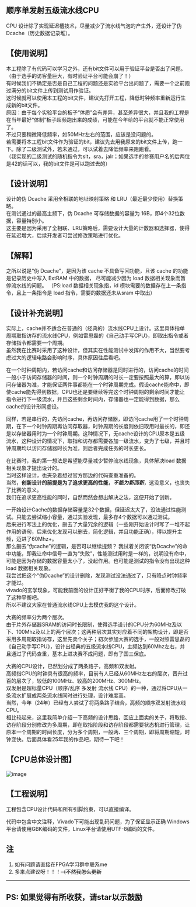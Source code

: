 顺序单发射五级流水线CPU
---------------

CPU 设计除了实现延迟槽技术，尽量减少了流水线气泡的产生外，还设计了伪 Dcache（历史数据记录堆）。

【使用说明】
---
本工程除了有代码可以学习之外，还有bit文件可以用于验证平台是否出了问题。（由于选手的访客量巨大，有时验证平台可能会崩了！）  
有时候我们不确定是否是自己工程的问题还是实验平台出问题了，需要一个之前跑过满分的bit文件上传到测试用作验证。  
这时候就可以使用本工程的bit文件，建议先打开工程，降低时钟频率重新运行生成新的bit文件。  
原因：由于每个实验平台的板子“体质”会有差异，甚至差异很大，并且我的工程是在当年最好“体制”板子超频跑出来的成绩，可能在今年给的平台就不能正常使用了。  
不过只要稍微降低频率，如50MHz左右的范围，应该是没问题的。  
若需要将本工程bit文件作为验证的bit，建议先去用我原来的bit文件上传，跑一下。除了二级测试外，若未通过，可以试着去降低频率来跑跑看。  
（我实现的二级测试的随机指令为slt，sra，jalr；如果选手的参赛用户名的后两位是42的话可以，我的bit文件是可以跑过去的）   

【设计说明】
---
设计的伪 Dcache 采用全相联的地址映射策略 和 LRU（最近最少使用）替换策略。  
在测试通过的最高主频下，伪 Dcache 可存储数据的容量为 16B，即4个32位数据，容量特别小。  
这主要是因为采用了全相联、LRU策略后，需要设计大量的计数器和选择器，使得在延迟增大，后续开发者可尝试修改策略进行优化。

【解释】
---
之所以说是“伪 Dcache”，是因为该 cache 不具备写回功能，且该 cache 的功能是记录历史中写入 ExtRAM 中的数据，
尽可能减少因为 load 数据相关现象而暂停流水线的问题。
（PS:load 数据相关现象指，id 模块需要的数据存在上一条指令，且上一条指令是 load 指令，需要的数据还未从sram 中取出）

【设计补充说明】
---
实际上，cache并不适合在普通的（经典的）流水线CPU上设计。这里具体指单周期取指访存的流水线CPU，例如雷思磊的《自己动手写CPU》，即取出指令或者存储指令都需要一个周期。  
虽然我在比赛时采用了这种设计，但其实在性能测试中发挥的作用不大，当然要考虑过大的逻辑电路会影响时序，具体原因往后看吧。  

在一个时钟周期内，若访问cache和访问存储器是同时进行的，访问cache的时间一般小于访问存储器的时间，则一个时钟周期的时长一定要按照最大的算，即以访问存储器为准，才能保证两件事都能在一个时钟周期完成。假设cache能命中，即使cache能先得到数据，CPU也还是要继续等完这个时钟周期的剩余时间才能让指令进行下一级流水，并且这些剩余时间内，存储器也一定能得到数据，那么cache的设计形同虚设。  

同样，若是串行的，先访问cache，再访问存储器，即访问cache用了一个时钟周期，在下一个时钟周期再访问存取器，时钟周期的长度则依旧取用时最长的，即还是以存储器用时为一个时钟周期。这种情况下，无cache设计的CPU原本是五级流水，这种设计的情况下，取指和访存都需要各加一级流水，变为了七级，并且时钟周期均以访问存储器时长为准，则后者完成任务的时长更长。

在比赛时，我的第一想法是希望能尽量减少暂停流水线现象，具体解决load 数据相关现象才提出设计的。  
当时这样设计，也夹杂着想过官方那边的代码查重准备的。  
当然，**创新设计的前提是为了追求更高的性能**，***不能为新而新***，这没意义，也丧失了比赛的意义。  
我们在追求更高性能的同时，自然而然会想出解决之法，这便开始了创新。  

一开始设计Cache的数据存储容量是32个数据，但延迟太大了，没法通过性能测试。只能去尝试缩小容量，通过实验发现，最多存4个数据可以通过测试。  
后来进行写法上的优化，删去了大量冗余的逻辑（一些刚开始设计时写了一堆不起作用的语句，后来优化发现可以删去，简化逻辑，并且功能正确），得以提升主频，迈进了60Mhz+。  
那么删去“伪cache”的逻辑，是否可以继续提频？
我试着关闭该“伪Dcache”的命中功能，即我让命中信号一直为“失败”，性能测试用时是一样的，说明没有命中，可能是因为存储的数据容量太小了，没起作用。也可能是测试的指令没有出现这种load 数据相关现象。  
我尝试把这个“伪Dcache”的设计删除，发现测试没法通过了，只有降点时钟频率才能过。  
vivado的玄学现象，可能我前面的设计正好平衡了我的CPU时序，后面修改打破了这种平衡吧。  
所以不建议大家在普通流水线CPU上去模仿我的这个设计。  

大赛的频率分为两个层次。  
由于片外存储器SRAM的访问时长限制，使得选手设计的CPU分为60MHz及以下、100Mhz及以上的两个层次；这两种层次其实对应着不同的架构设计，即是否采用多周期取指访存，这里先卖个关子；初次参加大赛的选手，一般对照雷思磊的《自己动手写CPU》，设计出经典的五级流水线CPU，主频达到60Mhz左右，并且通过了代码查重，基本上进决赛不成问题，即有了国三保底。

大赛的CPU设计，已然划分成了两条路子，高频和双发射。  
高频指CPU的时钟具有很高的频率，目前有人已经从60MHz左右的层次，晋升过百的层次了，较低的100MHz、较高的200MHz、300MHz。  
双发射是超标量CPU（顺序/乱序 多发射 流水线 CPU）的一种，通过将CPU从一条流水扩展成两条流水线同时进行处理，设计难度高。  
当然，今年（24年）已经有人尝试了将两条路子结合，高频的顺序双发射流水线CPU。  
相比较起来，这里我简单介绍一下高频的设计思路，回应上面卖的关子，将取指、访存阶段分别修改为多周期，即在取指阶段和访存阶段都需要状态机进行管理，让原本一个周期的时间长度，分为多个周期，一般两、三个周期，即将周期缩短，时钟变快。后面具体看25年我的作品吧，期待一下吧！

【CPU总体设计图】
---
![image](https://github.com/user-attachments/assets/b9cf2e8b-6eed-4773-8d99-10e664ce9671)

【工程说明】
---
工程包含CPU设计代码和所有引脚约束，可以直接编译。

代码中包含中文注释，Vivado下可能出现乱码问题，为了保证显示正确
Windows平台请使用GBK编码的文件，Linux平台请使用UTF-8编码的文件。  


## 注

1. 如有问题请直接在FPGA学习群中联系me
2. 多来点建议呀！！！~~（不然我怎么更新~~

---

## PS: 如果觉得有所收获，请star以示鼓励

